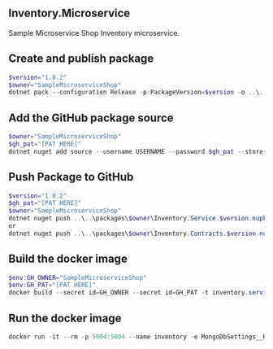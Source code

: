 ## Inventory.Microservice
Sample Microservice Shop Inventory microservice.


## Create and publish package
```powershell
$version="1.0.2"
$owner="SampleMicroserviceShop"
dotnet pack --configuration Release -p:PackageVersion=$version -o ..\..\packages\$owner
```

 ## Add the GitHub package source
```powershell
$owner="SampleMicroserviceShop"
$gh_pat="[PAT HERE]"
dotnet nuget add source --username USERNAME --password $gh_pat --store-password-in-clear-text --name github https://nuget.pkg.github.com/$owner/index.json
```
 ## Push Package to GitHub
```powershell
$version="1.0.2"
$gh_pat="[PAT HERE]"
$owner="SampleMicroserviceShop"
dotnet nuget push ..\..\packages\$owner\Inventory.Service.$version.nupkg --api-key $gh_pat --source "github"
or
dotnet nuget push ..\..\packages\$owner\Inventory.Contracts.$version.nupkg --api-key $gh_pat --source "github"
```

## Build the docker image
```powershell
$env:GH_OWNER="SampleMicroserviceShop"
$env:GH_PAT="[PAT HERE]"
docker build --secret id=GH_OWNER --secret id=GH_PAT -t inventory.service:$version .
```

## Run the docker image
```powershell
docker run -it --rm -p 5004:5004 --name inventory -e MongoDbSettings__Host=mongo -e RabbitMQSettings__Host=rabbitmq --network infra_default inventory.service:$version
```

